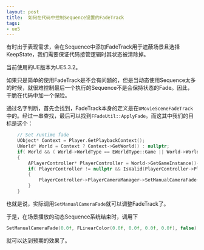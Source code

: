 ```yaml
---
layout: post
title:  如何在代码中控制Sequence设置的FadeTrack
tags:
- ue5
---
```


有时出于表现需求，会在Sequence中添加FadeTrack用于遮蔽场景且选择KeepState，我们需要保证代码接管逻辑时其状态被清除掉。

当前使用的UE版本为UE5.3.2。

如果只是简单的使用FadeTrack是不会有问题的，但是当动态使用Sequence太多的时候，就很难控制最后一个执行的Sequence不是会保持状态的Fade。因此，干脆在代码中加一个保险。

通过名字判断，首先会找到，FadeTrack本身的定义是在`UMovieSceneFadeTrack`中的。经过一串查找，最后可以找到`FFadeUtil::ApplyFade`。而这其中我们的目标是这个：

```C++
    // Set runtime fade
    UObject* Context = Player.GetPlaybackContext();
    UWorld* World = Context ? Context->GetWorld() : nullptr;
    if( World && ( World->WorldType == EWorldType::Game || World->WorldType == EWorldType::PIE ) )
    {
        APlayerController* PlayerController = World->GetGameInstance()->GetFirstLocalPlayerController();
        if( PlayerController != nullptr && IsValid(PlayerController->PlayerCameraManager) )
        {
            PlayerController->PlayerCameraManager->SetManualCameraFade( FadeValue, FadeColor, bFadeAudio );
        }
    }
```

也就是说，实际调用`SetManualCameraFade`就可以调整FadeTrack了。

于是，在场景播放的动态Sequence系统结束时，调用下

```C++
SetManualCameraFade(0.0f, FLinearColor(0.0f, 0.0f, 0.0f, 0.0f), false);
```

就可以达到预期的效果了。